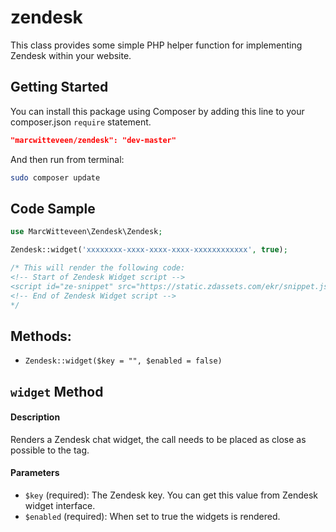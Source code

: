 # zendesk
This class provides some simple PHP helper function for implementing Zendesk within your website.

## Getting Started
You can install this package using Composer by adding this line to your composer.json ```require``` statement.
```json
"marcwitteveen/zendesk": "dev-master"
```

And then run from terminal:
```Bash
sudo composer update
```

## Code Sample
```php
use MarcWitteveen\Zendesk\Zendesk;

Zendesk::widget('xxxxxxxx-xxxx-xxxx-xxxx-xxxxxxxxxxxx', true);

/* This will render the following code:
<!-- Start of Zendesk Widget script -->
<script id="ze-snippet" src="https://static.zdassets.com/ekr/snippet.js?key=xxxxxxxx-xxxx-xxxx-xxxx-xxxxxxxxxxxx"> </script>
<!-- End of Zendesk Widget script -->
*/
```

## Methods:

- ```Zendesk::widget($key = "", $enabled = false)```

## ```widget``` Method
#### Description
Renders a Zendesk chat widget, the call needs to be placed as close as possible to the </body> tag.

#### Parameters
- ```$key``` (required): The Zendesk key. You can get this value from Zendesk widget interface.
- ```$enabled``` (required): When set to true the widgets is rendered.